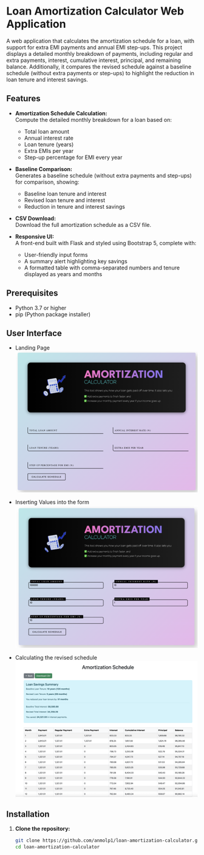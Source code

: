 # Loan Amortization Calculator Web Application

A web application that calculates the amortization schedule for a loan, with support for extra EMI payments and annual EMI step-ups. This project displays a detailed monthly breakdown of payments, including regular and extra payments, interest, cumulative interest, principal, and remaining balance. Additionally, it compares the revised schedule against a baseline schedule (without extra payments or step-ups) to highlight the reduction in loan tenure and interest savings.


## Features

- **Amortization Schedule Calculation:**  
  Compute the detailed monthly breakdown for a loan based on:
  - Total loan amount
  - Annual interest rate
  - Loan tenure (years)
  - Extra EMIs per year
  - Step-up percentage for EMI every year

- **Baseline Comparison:**  
  Generates a baseline schedule (without extra payments and step-ups) for comparison, showing:
  - Baseline loan tenure and interest
  - Revised loan tenure and interest
  - Reduction in tenure and interest savings

- **CSV Download:**  
  Download the full amortization schedule as a CSV file.

- **Responsive UI:**  
  A front-end built with Flask and styled using Bootstrap 5, complete with:
  - User-friendly input forms
  - A summary alert highlighting key savings
  - A formatted table with comma-separated numbers and tenure displayed as years and months


## Prerequisites

- Python 3.7 or higher
- pip (Python package installer)


## User Interface

- Landing Page
  ![Landing page for the web app](/images/landing_page.png)

- Inserting Values into the form
  ![Input Values into form fields](/images/input_values.png)

- Calculating the revised schedule
  ![Full amortization schedule](/images/amortization_schedule.png)


## Installation

1. **Clone the repository:**

   ```bash
   git clone https://github.com/anmolp1/loan-amortization-calculator.git
   cd loan-amortization-calculator
